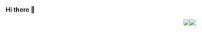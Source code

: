 ### Hi there 👋

<!--
**MinerChAI/MinerChAI** is a ✨ _special_ ✨ repository because its `README.md` (this file) appears on your GitHub profile.

Here are some ideas to get you started:

- 🔭 I’m currently working on ...
- 🌱 I’m currently learning ...
- 👯 I’m looking to collaborate on ...
- 🤔 I’m looking for help with ...
- 💬 Ask me about ...
- 📫 How to reach me: ...
- 😄 Pronouns: ...
- ⚡ Fun fact: ...
-->
<img style="float: right" src="https://github-readme-stats.vercel.app/api?username=korochun&show_icons=true&count_private=true&theme=dark">
<img style="float: right" src="https://github-readme-stats.vercel.app/api/top-langs/?username=korochun&theme=dark&layout=compact&hide_title=true">
